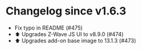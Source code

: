 # Changelog since v1.6.3
- Fix typo in README (#475) 
- ⬆️ Upgrades Z-Wave JS UI to v8.9.0 (#474) 
- ⬆️ Upgrades add-on base image to 13.1.3 (#473) 
